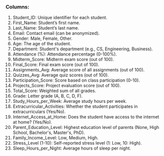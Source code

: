 ### Columns: 

1. Student_ID: Unique identifier for each student.
1. First_Name: Student’s first name.
1. Last_Name: Student’s last name.
1. Email: Contact email (can be anonymized).
1. Gender: Male, Female, Other.
1. Age: The age of the student.
1. Department: Student's department (e.g., CS, Engineering, Business).
1. Attendance (%): Attendance percentage (0-100%).
1. Midterm_Score: Midterm exam score (out of 100).
1. Final_Score: Final exam score (out of 100).
1. Assignments_Avg: Average score of all assignments (out of 100).
1. Quizzes_Avg: Average quiz scores (out of 100).
1. Participation_Score: Score based on class participation (0-10).
1. Projects_Score: Project evaluation score (out of 100).
1. Total_Score: Weighted sum of all grades.
1. Grade: Letter grade (A, B, C, D, F).
1. Study_Hours_per_Week: Average study hours per week.
1. Extracurricular_Activities: Whether the student participates in extracurriculars (Yes/No).
1. Internet_Access_at_Home: Does the student have access to the internet at home? (Yes/No).
1. Parent_Education_Level: Highest education level of parents (None, High School, Bachelor's, Master's, PhD).
1. Family_Income_Level: Low, Medium, High.
1. Stress_Level (1-10): Self-reported stress level (1: Low, 10: High).
1. Sleep_Hours_per_Night: Average hours of sleep per night.